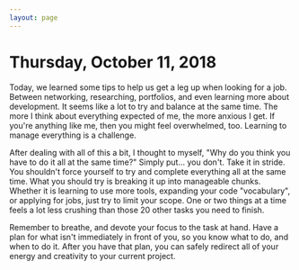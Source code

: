 ```yaml
---
layout: page
---
```


# Thursday, October 11, 2018

Today, we learned some tips to help us get a leg up when looking for a job. Between networking,
researching, portfolios, and even learning more about development. It seems like a lot to try
and balance at the same time. The more I think about everything expected of me, the more anxious
I get. If you're anything like me, then you might feel overwhelmed, too. Learning to manage everything
is a challenge.

After dealing with all of this a bit, I thought to myself, "Why do you think you have to do it all at
the same time?" Simply put... you don't. Take it in stride. You shouldn't force yourself to try and
complete everything all at the same time. What you should try is breaking it up into manageable chunks.
Whether it is learning to use more tools, expanding your code "vocabulary", or applying for jobs, just
try to limit your scope. One or two things at a time feels a lot less crushing than those 20 other tasks
you need to finish.

Remember to breathe, and devote your focus to the task at hand. Have a plan for what isn't immediately in
front of you, so you know what to do, and when to do it. After you have that plan, you can safely redirect
all of your energy and creativity to your current project. 
